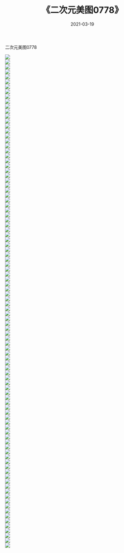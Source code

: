 ﻿---
layout: post
title:  《二次元美图0778》
date:   2021-03-19
img: http://imgx.orgx.ga/二次元/2021/二次元美图0778/000.jpg
categories: [美女, 清纯, 唯美]
---

二次元美图0778

 ![](http://imgx.orgx.ga/二次元/2021/二次元美图0778/001.png) <br>![](http://imgx.orgx.ga/二次元/2021/二次元美图0778/002.png) <br>![](http://imgx.orgx.ga/二次元/2021/二次元美图0778/003.png) <br>![](http://imgx.orgx.ga/二次元/2021/二次元美图0778/004.png) <br>![](http://imgx.orgx.ga/二次元/2021/二次元美图0778/005.png) <br>![](http://imgx.orgx.ga/二次元/2021/二次元美图0778/006.png) <br>![](http://imgx.orgx.ga/二次元/2021/二次元美图0778/007.png) <br>![](http://imgx.orgx.ga/二次元/2021/二次元美图0778/008.png) <br>![](http://imgx.orgx.ga/二次元/2021/二次元美图0778/009.png) <br>![](http://imgx.orgx.ga/二次元/2021/二次元美图0778/010.png) <br>![](http://imgx.orgx.ga/二次元/2021/二次元美图0778/011.png) <br>![](http://imgx.orgx.ga/二次元/2021/二次元美图0778/012.png) <br>![](http://imgx.orgx.ga/二次元/2021/二次元美图0778/013.png) <br>![](http://imgx.orgx.ga/二次元/2021/二次元美图0778/014.png) <br>![](http://imgx.orgx.ga/二次元/2021/二次元美图0778/015.png) <br>![](http://imgx.orgx.ga/二次元/2021/二次元美图0778/016.png) <br>![](http://imgx.orgx.ga/二次元/2021/二次元美图0778/017.png) <br>![](http://imgx.orgx.ga/二次元/2021/二次元美图0778/018.png) <br>![](http://imgx.orgx.ga/二次元/2021/二次元美图0778/019.png) <br>![](http://imgx.orgx.ga/二次元/2021/二次元美图0778/020.png) <br>![](http://imgx.orgx.ga/二次元/2021/二次元美图0778/021.png) <br>![](http://imgx.orgx.ga/二次元/2021/二次元美图0778/022.png) <br>![](http://imgx.orgx.ga/二次元/2021/二次元美图0778/023.png) <br>![](http://imgx.orgx.ga/二次元/2021/二次元美图0778/024.png) <br>![](http://imgx.orgx.ga/二次元/2021/二次元美图0778/025.png) <br>![](http://imgx.orgx.ga/二次元/2021/二次元美图0778/026.png) <br>![](http://imgx.orgx.ga/二次元/2021/二次元美图0778/027.png) <br>![](http://imgx.orgx.ga/二次元/2021/二次元美图0778/028.png) <br>![](http://imgx.orgx.ga/二次元/2021/二次元美图0778/029.png) <br>![](http://imgx.orgx.ga/二次元/2021/二次元美图0778/030.png) <br>![](http://imgx.orgx.ga/二次元/2021/二次元美图0778/031.png) <br>![](http://imgx.orgx.ga/二次元/2021/二次元美图0778/032.png) <br>![](http://imgx.orgx.ga/二次元/2021/二次元美图0778/033.png) <br>![](http://imgx.orgx.ga/二次元/2021/二次元美图0778/034.png) <br>![](http://imgx.orgx.ga/二次元/2021/二次元美图0778/035.png) <br>![](http://imgx.orgx.ga/二次元/2021/二次元美图0778/036.png) <br>![](http://imgx.orgx.ga/二次元/2021/二次元美图0778/037.png) <br>![](http://imgx.orgx.ga/二次元/2021/二次元美图0778/038.png) <br>![](http://imgx.orgx.ga/二次元/2021/二次元美图0778/039.png) <br>![](http://imgx.orgx.ga/二次元/2021/二次元美图0778/040.png) <br>![](http://imgx.orgx.ga/二次元/2021/二次元美图0778/041.png) <br>![](http://imgx.orgx.ga/二次元/2021/二次元美图0778/042.png) <br>![](http://imgx.orgx.ga/二次元/2021/二次元美图0778/043.png) <br>![](http://imgx.orgx.ga/二次元/2021/二次元美图0778/044.png) <br>![](http://imgx.orgx.ga/二次元/2021/二次元美图0778/045.png) <br>![](http://imgx.orgx.ga/二次元/2021/二次元美图0778/046.png) <br>![](http://imgx.orgx.ga/二次元/2021/二次元美图0778/047.png) <br>![](http://imgx.orgx.ga/二次元/2021/二次元美图0778/048.png) <br>![](http://imgx.orgx.ga/二次元/2021/二次元美图0778/049.png) <br>![](http://imgx.orgx.ga/二次元/2021/二次元美图0778/050.png) <br>![](http://imgx.orgx.ga/二次元/2021/二次元美图0778/051.png) <br>![](http://imgx.orgx.ga/二次元/2021/二次元美图0778/052.png) <br>![](http://imgx.orgx.ga/二次元/2021/二次元美图0778/053.png) <br>![](http://imgx.orgx.ga/二次元/2021/二次元美图0778/054.png) <br>![](http://imgx.orgx.ga/二次元/2021/二次元美图0778/055.png) <br>![](http://imgx.orgx.ga/二次元/2021/二次元美图0778/056.png) <br>![](http://imgx.orgx.ga/二次元/2021/二次元美图0778/057.png) <br>![](http://imgx.orgx.ga/二次元/2021/二次元美图0778/058.png) <br>![](http://imgx.orgx.ga/二次元/2021/二次元美图0778/059.png) <br>![](http://imgx.orgx.ga/二次元/2021/二次元美图0778/060.png) <br>![](http://imgx.orgx.ga/二次元/2021/二次元美图0778/061.png) <br>![](http://imgx.orgx.ga/二次元/2021/二次元美图0778/062.png) <br>![](http://imgx.orgx.ga/二次元/2021/二次元美图0778/063.png) <br>![](http://imgx.orgx.ga/二次元/2021/二次元美图0778/064.png) <br>![](http://imgx.orgx.ga/二次元/2021/二次元美图0778/065.png) <br>![](http://imgx.orgx.ga/二次元/2021/二次元美图0778/066.png) <br>![](http://imgx.orgx.ga/二次元/2021/二次元美图0778/067.png) <br>![](http://imgx.orgx.ga/二次元/2021/二次元美图0778/068.png) <br>![](http://imgx.orgx.ga/二次元/2021/二次元美图0778/069.png) <br>![](http://imgx.orgx.ga/二次元/2021/二次元美图0778/070.png) <br>![](http://imgx.orgx.ga/二次元/2021/二次元美图0778/071.png) <br>![](http://imgx.orgx.ga/二次元/2021/二次元美图0778/072.png) <br>![](http://imgx.orgx.ga/二次元/2021/二次元美图0778/073.png) <br>![](http://imgx.orgx.ga/二次元/2021/二次元美图0778/074.png) <br>![](http://imgx.orgx.ga/二次元/2021/二次元美图0778/075.png) <br>![](http://imgx.orgx.ga/二次元/2021/二次元美图0778/076.png) <br>![](http://imgx.orgx.ga/二次元/2021/二次元美图0778/077.png) <br>![](http://imgx.orgx.ga/二次元/2021/二次元美图0778/078.png) <br>![](http://imgx.orgx.ga/二次元/2021/二次元美图0778/079.png) <br>![](http://imgx.orgx.ga/二次元/2021/二次元美图0778/080.png) <br>![](http://imgx.orgx.ga/二次元/2021/二次元美图0778/081.png) <br>![](http://imgx.orgx.ga/二次元/2021/二次元美图0778/082.png) <br>![](http://imgx.orgx.ga/二次元/2021/二次元美图0778/083.png) <br>![](http://imgx.orgx.ga/二次元/2021/二次元美图0778/084.png) <br>![](http://imgx.orgx.ga/二次元/2021/二次元美图0778/085.png) <br>![](http://imgx.orgx.ga/二次元/2021/二次元美图0778/086.png) <br>![](http://imgx.orgx.ga/二次元/2021/二次元美图0778/087.png) <br>![](http://imgx.orgx.ga/二次元/2021/二次元美图0778/088.png) <br>![](http://imgx.orgx.ga/二次元/2021/二次元美图0778/089.png) <br>![](http://imgx.orgx.ga/二次元/2021/二次元美图0778/090.png) <br>![](http://imgx.orgx.ga/二次元/2021/二次元美图0778/091.png) <br>![](http://imgx.orgx.ga/二次元/2021/二次元美图0778/092.png) <br>![](http://imgx.orgx.ga/二次元/2021/二次元美图0778/093.png) <br>![](http://imgx.orgx.ga/二次元/2021/二次元美图0778/094.png) <br>![](http://imgx.orgx.ga/二次元/2021/二次元美图0778/095.png) <br>![](http://imgx.orgx.ga/二次元/2021/二次元美图0778/096.png) <br>![](http://imgx.orgx.ga/二次元/2021/二次元美图0778/097.png) <br>![](http://imgx.orgx.ga/二次元/2021/二次元美图0778/098.png) <br>![](http://imgx.orgx.ga/二次元/2021/二次元美图0778/099.png) <br>![](http://imgx.orgx.ga/二次元/2021/二次元美图0778/100.png) <br>